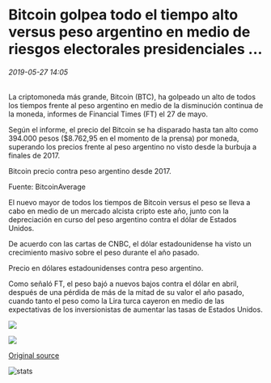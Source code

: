 # Bitcoin golpea todo el tiempo alto versus peso argentino en medio de riesgos electorales presidenciales ...

###### 2019-05-27 14:05

La criptomoneda más grande, Bitcoin (BTC), ha golpeado un alto de todos los tiempos frente al peso argentino en medio de la disminución continua de la moneda, informes de Financial Times (FT) el 27 de mayo.

Según el informe, el precio del Bitcoin se ha disparado hasta tan alto como 394.000 pesos ($8.762,95 en el momento de la prensa) por moneda, superando los precios frente al peso argentino no visto desde la burbuja a finales de 2017.

Bitcoin precio contra peso argentino desde 2017.

Fuente: BitcoinAverage

El nuevo mayor de todos los tiempos de Bitcoin versus el peso se lleva a cabo en medio de un mercado alcista cripto este año, junto con la depreciación en curso del peso argentino contra el dólar de Estados Unidos.

De acuerdo con las cartas de CNBC, el dólar estadounidense ha visto un crecimiento masivo sobre el peso durante el año pasado.

Precio en dólares estadounidenses contra peso argentino.

Como señaló FT, el peso bajó a nuevos bajos contra el dólar en abril, después de una pérdida de más de la mitad de su valor el año pasado, cuando tanto el peso como la Lira turca cayeron en medio de las expectativas de los inversionistas de aumentar las tasas de Estados Unidos.

![](https://s3.cointelegraph.com/storage/uploads/view/1f318e677ae09e02441e668e7b82e0a1.png)

![](https://s3.cointelegraph.com/storage/uploads/view/1ec62b73f97ee6f0f5d75cc7071ebd42.png)

[Original source](https://cointelegraph.com/news/bitcoin-hits-all-time-high-versus-argentine-peso-amid-presidential-election-risks)

![stats](https://c.statcounter.com/11760860/0/a89fa40b/1/ "stats")